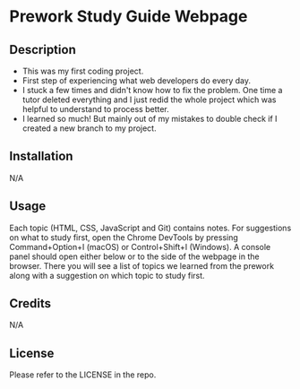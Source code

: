 # Prework Study Guide Webpage


## Description

- This was my first coding project.
- First step of experiencing what web developers do every day.
- I stuck a few times and didn't know how to fix the problem. One time a tutor deleted everything and I just redid the whole project which was helpful to understand to process better. 
- I learned so much! But mainly out of my mistakes to double check if I created a new branch to my project.


## Installation

N/A


## Usage

Each topic (HTML, CSS, JavaScript and Git) contains notes. For suggestions on what to study first, open the Chrome DevTools by pressing Command+Option+I (macOS) or Control+Shift+I (Windows). A console panel should open either below or to the side of the webpage in the browser. There you will see a list of topics we learned from the prework along with a suggestion on which topic to study first.


## Credits

N/A

## License

Please refer to the LICENSE in the repo.